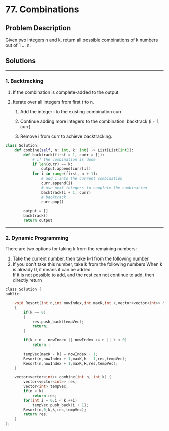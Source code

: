 # 77. Combinations

## Problem Description

Given two integers n and k, return all possible combinations of k numbers out of 1 ... n.

## Solutions

***
### 1. Backtracking

1. If the combination is complete-added to the output.

2. Iterate over all integers from first t to n.

    1. Add the integer i to the existing combination curr.

    2. Continue adding more integers to the combination: backtrack (i + 1, curr).

    3. Remove i from curr to achieve backtracking.

```python
class Solution:
    def combine(self, n: int, k: int) -> List[List[int]]:
        def backtrack(first = 1, curr = []):
            # if the combination is done
            if len(curr) == k:  
                output.append(curr[:])
            for i in range(first, n + 1):
                # add i into the current combination
                curr.append(i)
                # use next integers to complete the combination
                backtrack(i + 1, curr)
                # backtrack
                curr.pop()
        
        output = []
        backtrack()
        return output
```

***
### 2. Dynamic Programming

There are two options for taking k from the remaining numbers: <br />
1. Take the current number, then take k-1 from the following number<br />
2. If you don't take this number, take k from the following numbers
When k is already 0, it means it can be added.<br />
If it is not possible to add, and the rest can not continue to add, then directly return<br />

```C
class Solution {
public:

    void Resort(int n,int nowIndex,int maxK,int k,vector<vector<int>> &res,vector<int> &tempVec)
    {
        if(k == 0)
        {
            res.push_back(tempVec);
            return;
        }

        if(k > n - nowIndex || nowIndex >= n || k < 0)
            return ;

        tempVec[maxK - k] = nowIndex + 1;
        Resort(n,nowIndex + 1,maxK,k - 1,res,tempVec);
        Resort(n,nowIndex + 1,maxK,k,res,tempVec);
    }

    vector<vector<int>> combine(int n, int k) {
        vector<vector<int>> res;
        vector<int> tempVec;
        if(n < k)
            return res;
        for(int i = 0;i < k;++i)
            tempVec.push_back(i + 1);
        Resort(n,0,k,k,res,tempVec);
        return res;
    }
};
```

